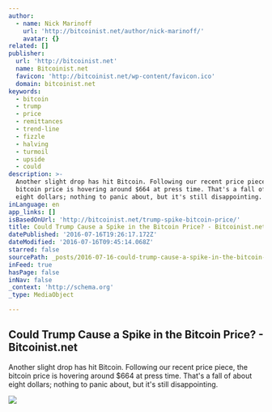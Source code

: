 ```yaml
---
author:
  - name: Nick Marinoff
    url: 'http://bitcoinist.net/author/nick-marinoff/'
    avatar: {}
related: []
publisher:
  url: 'http://bitcoinist.net'
  name: Bitcoinist.net
  favicon: 'http://bitcoinist.net/wp-content/favicon.ico'
  domain: bitcoinist.net
keywords:
  - bitcoin
  - trump
  - price
  - remittances
  - trend-line
  - fizzle
  - halving
  - turmoil
  - upside
  - could
description: >-
  Another slight drop has hit Bitcoin. Following our recent price piece, the
  bitcoin price is hovering around $664 at press time. That's a fall of about
  eight dollars; nothing to panic about, but it's still disappointing.
inLanguage: en
app_links: []
isBasedOnUrl: 'http://bitcoinist.net/trump-spike-bitcoin-price/'
title: Could Trump Cause a Spike in the Bitcoin Price? - Bitcoinist.net
datePublished: '2016-07-16T19:26:17.172Z'
dateModified: '2016-07-16T09:45:14.068Z'
starred: false
sourcePath: _posts/2016-07-16-could-trump-cause-a-spike-in-the-bitcoin-price-bitcoinist.md
inFeed: true
hasPage: false
inNav: false
_context: 'http://schema.org'
_type: MediaObject

---
```

<article style=""><h1>Could Trump Cause a Spike in the Bitcoin Price? - Bitcoinist.net</h1><p>Another slight drop has hit Bitcoin. Following our recent price piece, the bitcoin price is hovering around $664 at press time. That's a fall of about eight dollars; nothing to panic about, but it's still disappointing.</p><img src="http://bitcoinist.net/wp-content/uploads/2016/07/Trump-angry-hair.jpg" /></article>